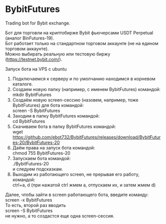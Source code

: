 # BybitFutures
Trading bot for Bybit exchange.

Бот для торговли на криптобирже Bybit фьючерсами USDT Perpetual (аналог BinFutures-19).   
Бот работает только на стандартном торговом аккаунте (не на едином торговом аккаунте).      
Можно выбирать реальную или тестовую биржу (https://testnet.bybit.com/).    

Запуск бота на VPS с ubuntu
1. Подключаемся к серверу и по умолчанию находимся в корневом каталоге.
2. Создаем новую папку (например, с именем BybitFutures) командой:  
mkdir BybitFutures
3. Создаём новую screen-сессию (назовем, например, тоже BybitFutures) для  бота командой:  
screen -S BybitFutures
4. Заходим в папку BybitFutures командой:  
cd BybitFutures
5. Скачиваем бота в папку BybitFutures командой:  
wget https://github.com/ebot732/BybitFutures/releases/download/BybitFutures-20/BybitFutures-20
6. Даём права на запуск бота командой:  
chmod 755 BybitFutures-20
7. Запускаем  бота командой:  
./BybitFutures-20  
и следуем подсказкам.
8. Выходим из работающего screen, не прерывая его работу, командой:  
ctrl+a, d (при нажатой ctrl жмем а, отпускаем их, и затем жмем d)

Далее, чтобы зайти в screen работающего бота, введите команду:  
screen -x BybitFutures  
То есть, второй раз вводить  
screen -S BybitFutures   
не нужно, а то создастся еще одна screen-сессия.
